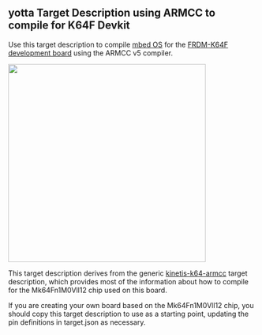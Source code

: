 ## yotta Target Description using ARMCC to compile for K64F Devkit

Use this target description to compile [mbed
OS](http://www.mbed.com/en/development/software/mbed-os/) for the [FRDM-K64F
development
board](http://www.mbed.com/en/development/hardware/boards/freescale/frdm_k64f/)
using the ARMCC v5 compiler.

<img src="https://mbed-media.s3.amazonaws.com/frdm-k64f.jpg" width="400">

This target description derives from the generic
[kinetis-k64-armcc](https://github.com/ARMmbed/target-kinetis-k64-armcc) target
description, which provides most of the information about how to compile for
the Mk64Fn1M0Vll12 chip used on this board.

If you are creating your own board based on the Mk64Fn1M0Vll12 chip, you should
copy this target description to use as a starting point, updating the pin
definitions in target.json as necessary.
